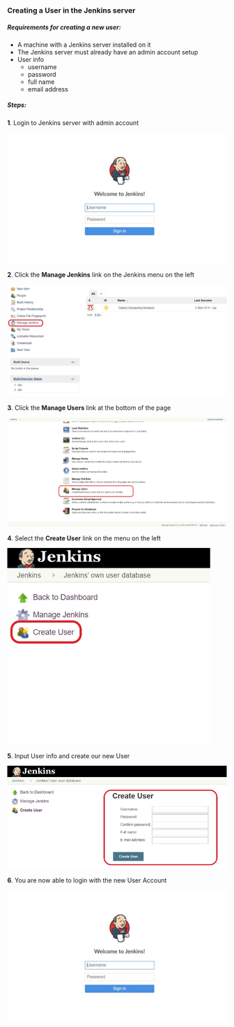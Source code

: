### Creating a User in the Jenkins server
##### Requirements for creating a new user:
* A machine with a Jenkins server installed on it
* The Jenkins server must already have an admin account setup
* User info
  * username
  * password
  * full name
  * email address

##### Steps:
**1**. Login to Jenkins server with admin account

![Jenkins Login Page](images/JenkinsLogin.JPG)

**2**. Click the **Manage Jenkins** link on the Jenkins menu on the left

![Manage Jenkins](images/ManageJenkins.JPG)

**3**. Click the **Manage Users** link at the bottom of the page

![Manage Users](images/ManageUsers.JPG)

**4**. Select the **Create User** link on the menu on the left

![Create User](images/CreateUser.JPG)

**5**. Input User info and create our new User

![User Info](images/InputUserInfo.jpg)

**6**. You are now able to login with the new User Account

![Jenkins Login Page](images/JenkinsLogin.JPG)
